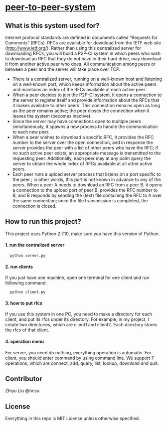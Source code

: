 # [peer-to-peer-system](https://github.com/terryliu1995/peer-to-peer-system)
## What is this system used for?
Internet protocol standards are defined in documents called “Requests for Comments” (RFCs). RFCs are available for download from the IETF web site (http://www.ietf.org/). Rather than using this centralized server for downloading RFCs, you will build a P2P-CI system in which peers who wish to download an RFC that they do not have in their hard drive, may download it from another active peer who does. All communication among peers or between a peer and the server will take place over TCP.  
+ There is a centralized server, running on a well-known host and listening on a well-known port, which keeps information about the active peers and maintains an index of the RFCs available at each active peer.
+ When a peer decides to join the P2P-CI system, it opens a connection to the server to register itself and provide information about the RFCs that it makes available to other peers. This connection remains open as long as the peer remains active; the peer closes the connection when it leaves the system (becomes inactive). 
+ Since the server may have connections open to multiple peers simultaneously, it spawns a new process to handle the communication to each new peer. 
+ When a peer wishes to download a specific RFC, it provides the RFC number to the server over the open connection, and in response the server provides the peer with a list of other peers who have the RFC; if no such active peer exists, an appropriate message is transmitted to the requesting peer. Additionally, each peer may at any point query the server to obtain the whole index of RFCs available at all other active peers. 
+ Each peer runs a upload server process that listens on a port specific to the peer ; in other words, this port is not known in advance to any of the peers. When a peer A needs to download an RFC from a peer B, it opens a connection to the upload port of peer B, provides the RFC number to B, and B responds by sending the (text) file containing the RFC to A over the same connection; once the file transmission is completed, the connection is closed. 
## How to run this project?
This project uses Python 2.7.10, make sure you have this version of Python.
#### 1. run the centralized server
```
  python server.py
```
#### 2. run clients
If you just have one machine, open one terminal for one client and run following command:
```
  python client.py
```
#### 3. how to put rfcs
If you use this system in one PC, you need to make a directory for each client, and put its rfcs under its directory. For example, in my project, I create two directories, which are client1 and client2. Each directory stores the rfcs of that client.
#### 4. operation menu
For server, you need do nothing, everything operation is automatic.
For client, you should enter command by using command line.
We support 7 operations, which are connect, add, query, list, lookup, download and quit.
## Contributor
Zhiyu Liu @ncsu
## License
Everything in this repo is MIT License unless otherwise specified.
